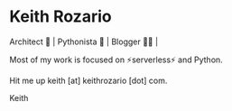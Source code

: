 # Keith Rozario

 Architect 📐  |  Pythonista 🐍  |  Blogger 👨‍💻  |
 
 Most of my work is focused on ⚡serverless⚡ and Python.
 
 Hit me up keith [at] keithrozario [dot] com.
 
 Keith
